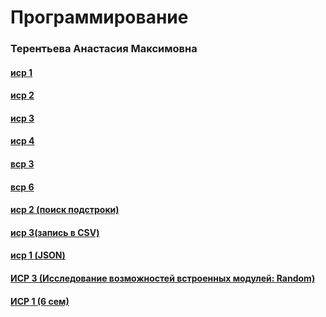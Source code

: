 # Программирование
### Терентьева Анастасия Максимовна

#### <a href="https://github.com/t-anastasia/prog/blob/main/sem_3/Tema%201/isr_1_terentjeva.py">иср 1</a> 
#### <a href="https://github.com/t-anastasia/prog/blob/main/sem_3/Tema%201/isr_2_terentjeva.py">иср 2</a> 
#### <a href="https://github.com/t-anastasia/prog/blob/main/sem_3/Tema%201/isr_3_terentjeva.py">иср 3</a> 
#### <a href="https://github.com/t-anastasia/prog/blob/main/sem_3/Tema%201/isr_4_terentjeva.py">иср 4</a> 
#### <a href="https://github.com/t-anastasia/prog/blob/main/sem_3/Tema%202/vsr_3_terentjeva.py">вср 3</a> 
#### <a href="https://github.com/t-anastasia/prog/blob/main/sem_3/Tema%202/vsr_6_terentjeva.py">вср 6</a> 
#### <a href="https://github.com/t-anastasia/prog/blob/main/sem_3/Tema%203/isr_2_terentjeva.py">иср 2 (поиск подстроки)</a>
#### <a href="https://github.com/t-anastasia/prog/blob/main/sem_3/Tema%203/isr_3_terentjeva.py">иср 3(запись в CSV)</a>

#### <a href="https://github.com/t-anastasia/prog/tree/main/sem_4/isr_1">иср 1 (JSON)</a> 

#### <a href="https://github.com/t-anastasia/prog/tree/main/sem_5">ИСР 3 (Исследование возможностей встроенных модулей: Random)</a> <br>

#### <a href="https://github.com/t-anastasia/prog/tree/main/sem_6">ИСР 1 (6 сем)</a>
























